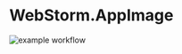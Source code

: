 # WebStorm.AppImage

![example workflow](https://github.com/nx-appbuild-hub/WebStorm.AppImage//actions/workflows/makefile.yml/badge.svg)
